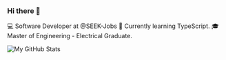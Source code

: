### Hi there 👋

💻 Software Developer at @SEEK-Jobs 
🌱 Currently learning TypeScript. 
🎓 Master of Engineering - Electrical Graduate. 

![My GitHub Stats](https://github-readme-stats.vercel.app/api/?username=relientm96&show_icons=true&title_color=fff&icon_color=79ff97&text_color=9f9f9f&bg_color=151515)

